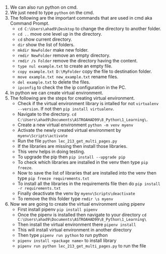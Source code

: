 1. We can also run python on cmd.
2. We just need to type ```python``` on the cmd.
3. The following are the important commands that are used in cmd aka Command Prompt.
    - ```cd C:\Users\ahad9\Desktop``` to change the directory to another folder.
    - ```cd ..``` move one level up in the directory.
    - ```cd``` show current directory.
    - ```dir``` show the list of folders.
    - ```mkdir NewFolder``` make new folder.
    - ```rmdir NewFolder``` remove an empty directory.
    - ```rmdir /s Folder``` remove the directory having the content.
    - ```type nul example.txt``` to create an empty file.
    - ```copy example.txt D:\MyFolder``` copy the file to destination folder.
    - ```move example.txt new_example.txt``` rename files.
    - ```del example.txt``` to delete the files.
    - ```ipconfig``` to check the the ip configuration in the PC.
4. In python we can create virtual environment.
5. The following are the steps for creating virtual environment.
    - Check if the virtual environment library is intalled for not ```virtualenv --version```. If not then ```pip install virtualenv```.
    - Navigate to the directory.
    ```cd C:\Users\ahad9\Documents\ASTROAHAD99\8_Python\1_Learning\```.
    - Create a new virtual environment ```python -m venv myenv```
    - Activate the newly created virtual environment by ```myenv\Scripts\activate```
    - Run the file ```python lec_213_get_multi_pages.py```
    - If the libraries are missing then install those libraries.
    - This venv helps in doing testing.
    - To upgrade the pip then ```pip install --upgrade pip```
    - To check which libraries are installed in the venv then type ```pip freeze```.
    - Now to save the list of libraries that are installed into the venv then type ```pip freeze requirements.txt```
    - To install all the libraries in the requirements file then do ```pip install -r requirements.txt```
    - Finally deactivate the venv by ```myenv\Scripts\deactivate```
    - To remove the this folder type ```rmdir \s myenv```
6. Now we are going to create the virtual environment using pipenv
    - First install pipenv ```pip install pipenv```
    - Once the pipenv is installed then navigate to your directory ```cd C:\Users\ahad9\Documents\ASTROAHAD99\8_Python\1_Learning\```
    - Then install the virtual environment there ```pipenv install```
    - This will install virtual environment in another directory
    - Then type ```pipenv run python``` to run python
    - ```pipenv install <package name>``` to install library
    - ```pipenv run python lec_213_get_multi_pages.py``` to run the file
